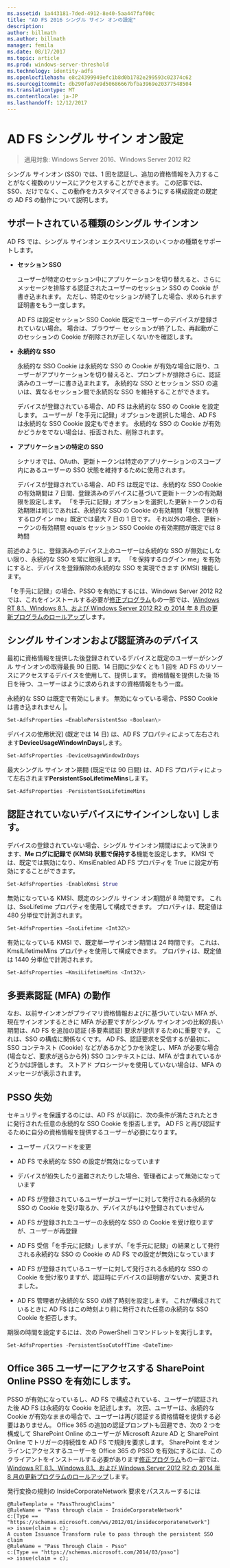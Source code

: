 ```yaml
---
ms.assetid: 1a443181-7ded-4912-8e40-5aa447faf00c
title: "AD FS 2016 シングル サイン オンの設定"
description: 
author: billmath
ms.author: billmath
manager: femila
ms.date: 08/17/2017
ms.topic: article
ms.prod: windows-server-threshold
ms.technology: identity-adfs
ms.openlocfilehash: e8c24399949efc1b8d0b1782e299593c02374c62
ms.sourcegitcommit: db290fa07e9d50686667bfba3969e20377548504
ms.translationtype: MT
ms.contentlocale: ja-JP
ms.lasthandoff: 12/12/2017
---
```

# <a name="ad-fs-single-sign-on-settings"></a>AD FS シングル サイン オン設定

>適用対象: Windows Server 2016、Windows Server 2012 R2

シングル サインオン (SSO) では、1 回を認証し、追加の資格情報を入力することがなく複数のリソースにアクセスすることができます。  この記事では、SSO、だけでなく、この動作をカスタマイズできるようにする構成設定の既定の AD FS の動作について説明します。  

## <a name="supported-types-of-single-sign-on"></a>サポートされている種類のシングル サインオン

AD FS では、シングル サインオン エクスペリエンスのいくつかの種類をサポートします。  
  
-   **セッション SSO**  
  
     ユーザーが特定のセッション中にアプリケーションを切り替えると、さらにメッセージを排除する認証されたユーザーのセッション SSO の Cookie が書き込まれます。 ただし、特定のセッションが終了した場合、求められます証明書をもう一度します。  
  
     AD FS は設定セッション SSO Cookie 既定でユーザーのデバイスが登録されていない場合。 場合は、ブラウザー セッションが終了した、再起動がこのセッションの Cookie が削除されが正しくないかを確認します。  
  
-   **永続的な SSO**  
  
     永続的な SSO Cookie は永続的な SSO の Cookie が有効な場合に限り、ユーザーがアプリケーションを切り替えると、プロンプトが排除さらに、認証済みのユーザーに書き込まれます。 永続的な SSO とセッション SSO の違いは、異なるセッション間で永続的な SSO を維持することができます。  
  
     デバイスが登録されている場合、AD FS は永続的な SSO の Cookie を設定します。 ユーザーが「を手元に記録」オプションを選択した場合、AD FS は永続的な SSO Cookie 設定もできます。 永続的な SSO の Cookie が有効かどうかをでない場合は、拒否された、削除されます。  
  
-   **アプリケーションの特定の SSO**  
  
     シナリオでは、OAuth、更新トークンは特定のアプリケーションのスコープ内にあるユーザーの SSO 状態を維持するために使用されます。  
  
     デバイスが登録されている場合、AD FS は既定では、永続的な SSO Cookie の有効期間は 7 日間、登録済みのデバイスに基づいて更新トークンの有効期限を設定します。 「を手元に記録」オプションを選択した更新トークンの有効期限は同じであれば、永続的な SSO の Cookie の有効期間「状態で保持するログイン me」既定では最大 7 日の 1 日です。 それ以外の場合、更新トークンの有効期間 equals セッション SSO Cookie の有効期間が既定では 8 時間  
  
 前述のように、登録済みのデバイス上のユーザーは永続的な SSO が無効にしない限り、永続的な SSO を常に取得します。 「を保持するログイン me」を有効にすると、デバイスを登録解除の永続的な SSO を実現できます (KMSI) 機能します。 
 
 「を手元に記録」の場合、PSSO を有効にするには、Windows Server 2012 R2 では、これをインストールする必要が[修正プログラム](https://support.microsoft.com/en-us/kb/2958298/)もの一部では、[Windows RT 8.1、Windows 8.1、および Windows Server 2012 R2 の 2014 年 8 月の更新プログラムのロールアップ](https://support.microsoft.com/en-us/kb/2975719)します。   
 
  
## <a name="single-sign-on-and-authenticated-devices"></a>シングル サインオンおよび認証済みのデバイス  
最初に資格情報を提供した後登録されているデバイスと既定のユーザーがシングル サインオンの取得最長 90 日間、14 日間に少なくとも 1 回を AD FS のリソースにアクセスするデバイスを使用して、提供します。  資格情報を提供した後 15 日を待つ、ユーザーはように求められますの資格情報をもう一度。  

永続的な SSO は既定で有効にします。 無効になっている場合、PSSO Cookie は書き込まれません |。  

``` powershell
Set-AdfsProperties –EnablePersistentSso <Boolean\>
```     
  
デバイスの使用状況] (既定では 14 日) は、AD FS プロパティによって左右されます**DeviceUsageWindowInDays**します。

``` powershell
Set-AdfsProperties -DeviceUsageWindowInDays
```   
最大シングル サイン オン期間 (既定では 90 日間) は、AD FS プロパティによって左右されます**PersistentSsoLifetimeMins**します。

``` powershell
Set-AdfsProperties -PersistentSsoLifetimeMins
```    

## <a name="keep-me-signed-in-for-unauthenticated-devices"></a>認証されていないデバイスにサインインしない] します。 
デバイスの登録されていない場合、シングル サインオン期間はによって決まります、**Me ログに記録で (KMSI) 状態で保持する**機能を設定します。  KMSI では、既定では無効になり、KmsiEnabled AD FS プロパティを True に設定が有効にすることができます。

``` powershell
Set-AdfsProperties -EnableKmsi $true  
```    

無効になっている KMSI、既定のシングル サイン オン期間が 8 時間です。  これは、SsoLifetime プロパティを使用して構成できます。  プロパティは、既定値は 480 分単位で計測されます。  

``` powershell
Set-AdfsProperties –SsoLifetime <Int32\> 
```   

有効になっている KMSI で、既定単一サインオン期間は 24 時間です。  これは、KmsiLifetimeMins プロパティを使用して構成できます。  プロパティは、既定値は 1440 分単位で計測されます。

``` powershell
Set-AdfsProperties –KmsiLifetimeMins <Int32\> 
```   

## <a name="multi-factor-authentication-mfa-behavior"></a>多要素認証 (MFA) の動作  
なお、以前サインオンがプライマリ資格情報およびに基づいていない MFA が、現在サインオンするときに MFA が必要ですがシングル サインオンの比較的長い期間は、AD FS を追加の認証 (多要素認証) 要求が提供するために重要です。  これは、SSO の構成に関係なくです。 AD FS、認証要求を受信するが最初に、SSO コンテキスト (Cookie) などがあるかどうかを決定し、MFA が必要な場合 (場合など、要求が送らから外) SSO コンテキストには、MFA が含まれているかどうかは評価します。  ストアド プロシージャを使用していない場合は、MFA のメッセージが表示されます。  


  
## <a name="psso-revocation"></a>PSSO 失効  
 セキュリティを保護するのには、AD FS が以前に、次の条件が満たされたときに発行された任意の永続的な SSO Cookie を拒否します。 AD FS と再び認証するために自分の資格情報を提供するユーザーが必要になります。 
  
-   ユーザー パスワードを変更  
  
-   AD FS で永続的な SSO の設定が無効になっています  
  
-   デバイスが紛失したり盗難されたりした場合、管理者によって無効になっています  
  
-   AD FS が登録されているユーザーがユーザーに対して発行される永続的な SSO の Cookie を受け取るか、デバイスがもはや登録されていません  
  
-   AD FS が登録されたユーザーの永続的な SSO の Cookie を受け取りますが、ユーザーが再登録  
  
-   AD FS 受信「を手元に記録」しますが、「を手元に記録」の結果として発行される永続的な SSO の Cookie の AD FS での設定が無効になっています  
  
-   AD FS が登録されているユーザーに対して発行される永続的な SSO の Cookie を受け取りますが、認証時にデバイスの証明書がないか、変更されました。  
  
-   AD FS 管理者が永続的な SSO の終了時刻を設定します。 これが構成されているときに AD FS はこの時刻より前に発行された任意の永続的な SSO Cookie を拒否します。  
  
 期限の時間を設定するには、次の PowerShell コマンドレットを実行します。  
  

``` powershell
Set-AdfsProperties -PersistentSsoCutoffTime <DateTime>
```
  
## <a name="enable-psso-for-office-365-users-to-access-sharepoint-online"></a>Office 365 ユーザーにアクセスする SharePoint Online PSSO を有効にします。  
 PSSO が有効になっているし、AD FS で構成されている、ユーザーが認証された後 AD FS は永続的な Cookie を記述します。 次回、ユーザーは、永続的な Cookie が有効なままの場合で、ユーザーは再び認証する資格情報を提供する必要はありません。 Office 365 の追加の認証プロンプトも回避でき、次の 2 つを構成して SharePoint Online のユーザーが Microsoft Azure AD と SharePoint Online でトリガーの持続性を AD FS で規則を要求します。  SharePoint をオンラインにアクセスするユーザーを Office 365 の PSSO を有効にするには、このクライアントをインストールする必要があります[修正プログラム](https://support.microsoft.com/en-us/kb/2958298/)もの一部では、[Windows RT 8.1、Windows 8.1、および Windows Server 2012 R2 の 2014 年 8 月の更新プログラムのロールアップ](https://support.microsoft.com/en-us/kb/2975719)します。  
  
 発行変換の規則の InsideCorporateNetwork 要求をパススルーするには  
  
```  
@RuleTemplate = "PassThroughClaims"  
@RuleName = "Pass through claim - InsideCorporateNetwork"  
c:[Type == "https://schemas.microsoft.com/ws/2012/01/insidecorporatenetwork"]  
=> issue(claim = c);   
A custom Issuance Transform rule to pass through the persistent SSO claim  
@RuleName = "Pass Through Claim - Psso"  
c:[Type == "https://schemas.microsoft.com/2014/03/psso"]  
=> issue(claim = c);  
  
```
  
  
    


